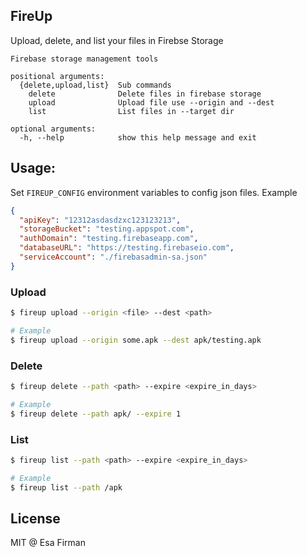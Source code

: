 ## FireUp

Upload, delete, and list your files in Firebse Storage

```
Firebase storage management tools

positional arguments:
  {delete,upload,list}  Sub commands
    delete              Delete files in firebase storage
    upload              Upload file use --origin and --dest
    list                List files in --target dir

optional arguments:
  -h, --help            show this help message and exit
```

## Usage:

Set `FIREUP_CONFIG` environment variables to config json files. Example

```json
{
  "apiKey": "12312asdasdzxc123123213",
  "storageBucket": "testing.appspot.com",
  "authDomain": "testing.firebaseapp.com",
  "databaseURL": "https://testing.firebaseio.com",
  "serviceAccount": "./firebasadmin-sa.json"
}
```

### Upload

```bash
$ fireup upload --origin <file> --dest <path>

# Example
$ fireup upload --origin some.apk --dest apk/testing.apk
```

### Delete

```bash
$ fireup delete --path <path> --expire <expire_in_days>

# Example
$ fireup delete --path apk/ --expire 1
```

### List	

```bash
$ fireup list --path <path> --expire <expire_in_days>

# Example
$ fireup list --path /apk
```

## License

MIT @ Esa Firman